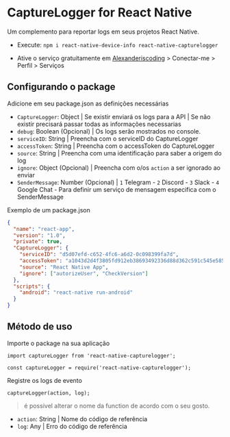 # CaptureLogger for React Native

Um complemento para reportar logs em seus projetos React Native.

- Execute: `npm i react-native-device-info react-native-capturelogger`

- Ative o serviço gratuitamente em [Alexanderiscoding](https://alexanderiscoding.com) > Conectar-me > Perfil > Serviços

## Configurando o package

Adicione em seu package.json as definições necessárias

- `CaptureLogger`: Object | Se existir enviará os logs para a API | Se não existir precisará passar todas as informações necessarias
- `debug`: Boolean (Opcional) | Os logs serão mostrados no console.
- `serviceID`: String | Preencha com o serviceID do CaptureLogger
- `accessToken`: String | Preencha com o accessToken do CaptureLogger
- `source`: String | Preencha com uma identificação para saber a origem do log
- `ignore`: Object (Opcional) | Preencha com o/os `action` a ser ignorado ao enviar
- `SenderMessage`: Number (Opcional) | `1` Telegram - `2` Discord - `3` Slack - `4` Google Chat - Para definir um serviço de mensagem especifica com o SenderMessage

Exemplo de um package.json

```json
{
  "name": "react-app",
  "version": "1.0",
  "private": true,
  "CaptureLogger": {
    "serviceID": "d5d07efd-c652-4fc6-a6d2-0c098399fa7d",
    "accessToken": "a1043d2d4f3805fd912eb38693492336d88d362c591c545e585f4f8057d44eee",
    "source": "React Native App",
    "ignore": ["autorizeUser", "CheckVersion"]
  },
  "scripts": {
    "android": "react-native run-android"
  }
}
```

## Método de uso

Importe o package na sua aplicação

`import captureLogger from 'react-native-capturelogger';`

`const captureLogger = require('react-native-capturelogger');`

Registre os logs de evento

`captureLogger(action, log);`

> é possivel alterar o nome da function de acordo com o seu gosto.

- `action`: String | Nome do código de referência
- `log`: Any | Erro do código de referência
